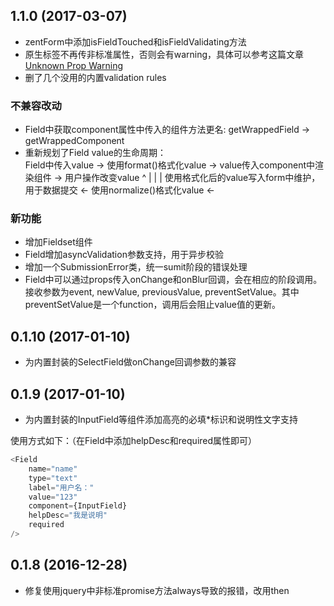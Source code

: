 ## 1.1.0 (2017-03-07)

* zentForm中添加isFieldTouched和isFieldValidating方法
* 原生标签不再传非标准属性，否则会有warning，具体可以参考这篇文章 [Unknown Prop Warning](https://facebook.github.io/react/warnings/unknown-prop.html)
* 删了几个没用的内置validation rules

### 不兼容改动
* Field中获取component属性中传入的组件方法更名: getWrappedField -> getWrappedComponent
* 重新规划了Field value的生命周期：  
	Field中传入value -> 使用format()格式化value -> value传入component中渲染组件 -> 用户操作改变value
						^													   |
						|													   |
       使用格式化后的value写入form中维护，用于数据提交 <- 使用normalize()格式化value <-

### 新功能
* 增加Fieldset组件
* Field增加asyncValidation参数支持，用于异步校验
* 增加一个SubmissionError类，统一sumit阶段的错误处理
* Field中可以通过props传入onChange和onBlur回调，会在相应的阶段调用。接收参数为event, newValue, previousValue, preventSetValue。其中preventSetValue是一个function，调用后会阻止value值的更新。

## 0.1.10 (2017-01-10)

* 为内置封装的SelectField做onChange回调参数的兼容

## 0.1.9 (2017-01-10)

* 为内置封装的InputField等组件添加高亮的必填*标识和说明性文字支持

使用方式如下：（在Field中添加helpDesc和required属性即可）

```js
<Field
    name="name"
    type="text"
    label="用户名："
    value="123"
    component={InputField}
    helpDesc="我是说明"
    required
/>
```

## 0.1.8 (2016-12-28)

* 修复使用jquery中非标准promise方法always导致的报错，改用then 
